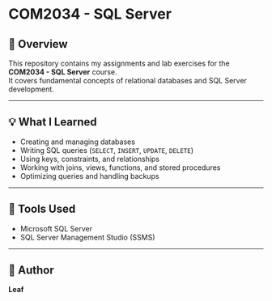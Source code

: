 # COM2034 - SQL Server

## 📘 Overview
This repository contains my assignments and lab exercises for the **COM2034 - SQL Server** course.  
It covers fundamental concepts of relational databases and SQL Server development.

---

## 💡 What I Learned
- Creating and managing databases  
- Writing SQL queries (`SELECT`, `INSERT`, `UPDATE`, `DELETE`)  
- Using keys, constraints, and relationships  
- Working with joins, views, functions, and stored procedures  
- Optimizing queries and handling backups  

---

## 🧰 Tools Used
- Microsoft SQL Server  
- SQL Server Management Studio (SSMS)

---

## 👤 Author
**Leaf**
